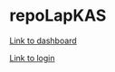 # repoLapKAS

[Link to dashboard](https://lapkas.github.io/repoLapKAS/dashboard)

[Link to login](https://lapkas.github.io/repoLapKAS/login)

